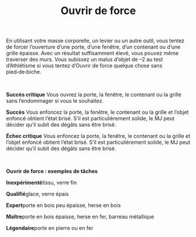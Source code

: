 ﻿---
title: Ouvrir de force
titleEn: Force Open
id: SjmKHgI7a5Z9JzBx
group: actions
---
<p>En utilisant votre masse corporelle, un levier ou un autre outil, vous tentez de forcer l’ouverture d’une porte, d’une fenêtre, d’un contenant ou d’une grille épaisse. Avec un résultat suffisamment élevé, vous pouvez même traverser des murs. Vous subissez un malus d’objet de &ndash;2 au test d’Athlétisme si vous tentez d’Ouvrir de force quelque chose sans pied‑de‑biche.</p><p>&nbsp;</p><p><strong>Succès critique</strong> Vous ouvrez la porte, la fenêtre, le contenant ou la grille sans l’endommager si vous le souhaitez.</p><p><strong>Succès</strong> Vous enfoncez la porte, la fenêtre, le contenant ou la grille et l’objet enfoncé obtient l’état brisé. S’il est particulièrement solide, le MJ peut décider qu’il subit des dégâts sans être brisé.</p><p><strong>Échec critique</strong> Vous enfoncez la porte, la fenêtre, le contenant ou la grille et l’objet enfoncé obtient l’état brisé. S’il est particulièrement solide, le MJ peut décider qu’il subit des dégâts sans être brisé.</p><p>&nbsp;</p><p><strong>Ouvrir de force : exemples de tâches</strong></p><p><strong>Inexpérimenté</strong>tissu, verre fin</p><p><strong>Qualifié</strong>glace, verre épais</p><p><strong>Expert</strong>porte en bois peu épaisse, herse en bois</p><p><strong>Maître</strong>porte en bois épaisse, herse en fer, barreau métallique</p><p><strong>Légendaire</strong>porte en pierre ou en fer</p>
